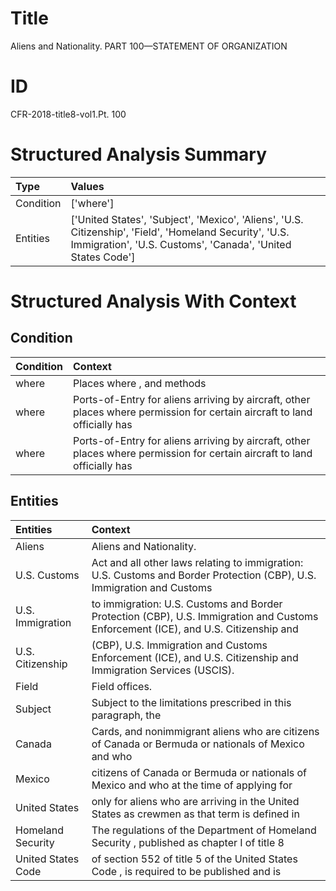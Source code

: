 # Title

 Aliens and Nationality. PART 100—STATEMENT OF ORGANIZATION


# ID

 CFR-2018-title8-vol1.Pt. 100


# Structured Analysis Summary

| Type      | Values                                                                                                                                                                 |
|:----------|:-----------------------------------------------------------------------------------------------------------------------------------------------------------------------|
| Condition | ['where']                                                                                                                                                              |
| Entities  | ['United States', 'Subject', 'Mexico', 'Aliens', 'U.S. Citizenship', 'Field', 'Homeland Security', 'U.S. Immigration', 'U.S. Customs', 'Canada', 'United States Code'] |


# Structured Analysis With Context

 


## Condition

| Condition   | Context                                                                                                                   |
|:------------|:--------------------------------------------------------------------------------------------------------------------------|
| where       | Places  where , and methods                                                                                               |
| where       | Ports-of-Entry for aliens arriving by aircraft, other places where permission for certain aircraft to land officially has |
| where       | Ports-of-Entry for aliens arriving by aircraft, other places where permission for certain aircraft to land officially has |


## Entities

| Entities           | Context                                                                                                                            |
|:-------------------|:-----------------------------------------------------------------------------------------------------------------------------------|
| Aliens             | Aliens  and Nationality.                                                                                                           |
| U.S. Customs       | Act and all other laws relating to immigration: U.S. Customs and Border Protection (CBP), U.S. Immigration and Customs             |
| U.S. Immigration   | to immigration: U.S. Customs and Border Protection (CBP), U.S. Immigration and Customs Enforcement (ICE), and U.S. Citizenship and |
| U.S. Citizenship   | (CBP), U.S. Immigration and Customs Enforcement (ICE), and U.S. Citizenship  and Immigration Services (USCIS).                     |
| Field              | Field  offices.                                                                                                                    |
| Subject            | Subject to the limitations prescribed in this paragraph, the                                                                       |
| Canada             | Cards, and nonimmigrant aliens who are citizens of Canada or Bermuda or nationals of Mexico and who                                |
| Mexico             | citizens of Canada or Bermuda or nationals of Mexico and who at the time of applying for                                           |
| United States      | only for aliens who are arriving in the United States as crewmen as that term is defined in                                        |
| Homeland Security  | The regulations of the Department of  Homeland Security , published as chapter I of title 8                                        |
| United States Code | of section 552 of title 5 of the United States Code , is required to be published and is                                           |


